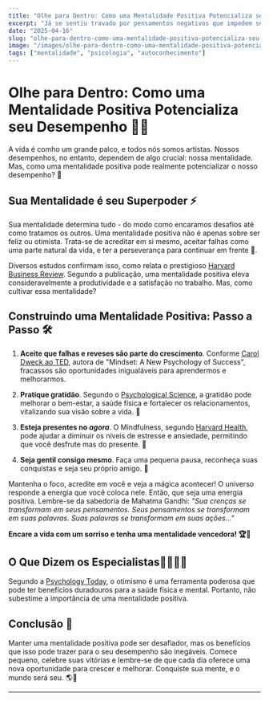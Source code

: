 ```yaml
---
title: "Olhe para Dentro: Como uma Mentalidade Positiva Potencializa seu Desempenho"
excerpt: "Já se sentiu travado por pensamentos negativos que impedem seu avanço? Aprenda a cultivar uma mentalidade positiva e descubra como isso pode levar sua produtividade a novos patamares, proporcionando sucesso verdadeiro e autêntico em todos os aspectos de sua vida."
date: "2025-04-16"
slug: "olhe-para-dentro-como-uma-mentalidade-positiva-potencializa-seu-desempenho"
image: "/images/olhe-para-dentro-como-uma-mentalidade-positiva-potencializa-seu-desempenho.webp"
tags: ["mentalidade", "psicologia", "autoconhecimento"]
---
```


# Olhe para Dentro: Como uma Mentalidade Positiva Potencializa seu Desempenho 🧠💪

A vida é comho um grande palco, e todos nós somos artistas. Nossos desempenhos, no entanto, dependem de algo crucial: nossa mentalidade. Mas, como uma mentalidade positiva pode realmente potencializar o nosso desempenho?  🤔

## Sua Mentalidade é seu Superpoder ⚡️

Sua mentalidade determina tudo - do modo como encaramos desafios até como tratamos os outros. Uma mentalidade positiva não é apenas sobre ser feliz ou otimista. Trata-se de acreditar em si mesmo, aceitar falhas como uma parte natural da vida, e ter a perseverança para continuar em frente 🚀.

Diversos estudos confirmam isso, como relata o prestigioso [Harvard Business Review](https://hbr.org/2015/05/proof-that-positive-work-cultures-are-more-productive). Segundo a publicação, uma mentalidade positiva eleva consideravelmente a produtividade e a satisfação no trabalho. Mas, como cultivar essa mentalidade?

## Construindo uma Mentalidade Positiva: Passo a Passo 🛠️

1. **Aceite que falhas e reveses são parte do crescimento**. Conforme [Carol Dweck ao TED](https://www.ted.com/talks/carol_dweck_the_power_of_believing_that_you_can_improve), autora de "Mindset: A New Psychology of Success", fracassos são oportunidades inigualáveis para aprendermos e melhorarmos. 

2. **Pratique gratidão**. Segundo o [Psychological Science](https://journals.sagepub.com/doi/full/10.1177/0956797614550277), a gratidão pode melhorar o bem-estar, a saúde física e fortalecer os relacionamentos, vitalizando sua visão sobre a vida. 🙏

3. **Esteja presentes no *agora***. O Mindfulness, segundo [Harvard Health](https://www.health.harvard.edu/staying-healthy/understanding-the-stress-response), pode ajudar a diminuir os níveis de estresse e ansiedade, permitindo que você desfrute mas do presente. 🌈

4. **Seja gentil consigo mesmo**. Faça uma pequena pausa, reconheça suas conquistas e seja seu próprio amigo. 🤗

Mantenha o foco, acredite em você e veja a mágica acontecer! O universo responde a energia que você coloca nele. Então, que seja uma energia positiva. Lembre-se da sabedoria de Mahatma Gandhi: _"Sua crenças se transformam em seus pensamentos. Seus pensamentos se transformam em suas palavras. Suas palavras se transformam em suas ações..."_

**Encare a vida com um sorriso e tenha uma mentalidade vencedora! 🏆🎉**

## O Que Dizem os Especialistas👩‍⚕️👨‍⚕️

Segundo a [Psychology Today](https://www.psychologytoday.com/intl/blog/what-matters-most/201912/the-power-positive-thinking), o otimismo é uma ferramenta poderosa que pode ter benefícios duradouros para a saúde física e mental. Portanto, não subestime a importância de uma mentalidade positiva.

## Conclusão 🎯

Manter uma mentalidade positiva pode ser desafiador, mas os benefícios que isso pode trazer para o seu desempenho são inegáveis. Comece pequeno, celebre suas vitórias e lembre-se de que cada dia oferece uma nova oportunidade para crescer e melhorar. Conquiste sua mente, e o mundo será seu. 🌎💪

---
